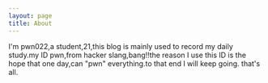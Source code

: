 ```yaml
---
layout: page
title: About
---
```


  I'm pwn022,a student,21,this blog is mainly used to record my daily study.my ID pwn,from hacker slang,bang!!the reason I use this ID is the hope that one day,can "pwn" everything.to that end I will keep going.
  that's all.
